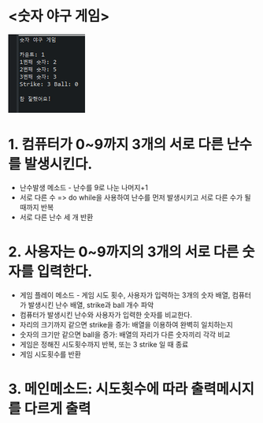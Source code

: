 # <숫자 야구 게임>
![숫자야구게임_1](https://github.com/junhee23314/numbers-baseball-game/blob/main/%EC%88%AB%EC%9E%90%EC%95%BC%EA%B5%AC%EA%B2%8C%EC%9E%84%EC%9D%B4%EB%AF%B8%EC%A7%80_1.png)

# 1. 컴퓨터가 0~9까지 3개의 서로 다른 난수를 발생시킨다.  
- 난수발생 메소드 - 난수를 9로 나눈 나머지+1
- 서로 다른 수 => do while을 사용하여 난수를 먼저 발생시키고 서로 다른 수가 될 때까지 반복
- 서로 다른 난수 세 개 반환

# 2. 사용자는 0~9까지의 3개의 서로 다른 숫자를 입력한다.
-  게임 플레이 메소드 - 게임 시도 횟수, 사용자가 입력하는 3개의 숫자 배열, 컴퓨터가 발생시킨 난수 배열, strike과 ball 개수 파악
- 컴퓨터가 발생시킨 난수와 사용자가 입력한 숫자를 비교한다.
- 자리의 크기까지 같으면 strike을 증가: 배열을 이용하여 완벽히 일치하는지
-  숫자의 크기만 같으면 ball을 증가: 배열의 자리가 다른 숫자끼리 각각 비교
- 게임은 정해진 시도횟수까지 반복, 또는 3 strike 일 때  종료
- 게임 시도횟수를 반환

# 3. 메인메소드: 시도횟수에 따라 출력메시지를 다르게 출력
